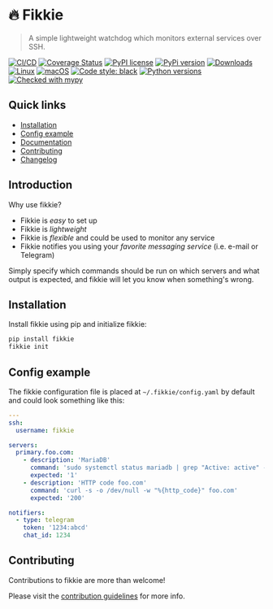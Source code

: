 # 🔥 Fikkie

> A simple lightweight watchdog which monitors external services over SSH.

[![CI/CD](https://github.com/nootr/fikkie/actions/workflows/main.yml/badge.svg)](https://github.com/nootr/fikkie/actions)
[![Coverage Status](https://coveralls.io/repos/github/nootr/fikkie/badge.svg?branch=main)](https://coveralls.io/github/nootr/fikkie?branch=main)
[![PyPI license](https://img.shields.io/pypi/l/fikkie.svg)](https://github.com/nootr/fikkie/blob/main/LICENSE.md)
[![PyPi version](https://badgen.net/pypi/v/fikkie/)](https://pypi.org/project/fikkie)
[![Downloads](https://pepy.tech/badge/fikkie)](https://pepy.tech/project/fikkie)
[![Linux](https://svgshare.com/i/Zhy.svg)](https://svgshare.com/i/Zhy.svg)
[![macOS](https://svgshare.com/i/ZjP.svg)](https://svgshare.com/i/ZjP.svg)
[![Code style: black](https://img.shields.io/badge/code%20style-black-000000.svg)](https://github.com/psf/black)
[![Python versions](https://img.shields.io/badge/Python-3.7+-blue.svg)](https://pypi.python.org/pypi/fikkie/)
[![Checked with mypy](http://www.mypy-lang.org/static/mypy_badge.svg)](http://mypy-lang.org/)


## Quick links

* [Installation](#installation)
* [Config example](#config-example)
* [Documentation](https://nootr.github.io/fikkie/)
* [Contributing](#contributing)
* [Changelog](https://github.com/nootr/fikkie/blob/main/CHANGELOG.md)

## Introduction

Why use fikkie?

* Fikkie is *easy* to set up
* Fikkie is *lightweight*
* Fikkie is *flexible* and could be used to monitor any service
* Fikkie notifies you using your *favorite messaging service* (i.e. e-mail or Telegram)

Simply specify which commands should be run on which servers and what output is
expected, and fikkie will let you know when something's wrong.

## Installation

Install fikkie using pip and initialize fikkie:

```bash
pip install fikkie
fikkie init
```

## Config example

The fikkie configuration file is placed at `~/.fikkie/config.yaml` by default
and could look something like this:

```yaml
---
ssh:
  username: fikkie

servers:
  primary.foo.com:
    - description: 'MariaDB'
      command: 'sudo systemctl status mariadb | grep "Active: active" -c'
      expected: '1'
    - description: 'HTTP code foo.com'
      command: 'curl -s -o /dev/null -w "%{http_code}" foo.com'
      expected: '200'

notifiers:
  - type: telegram
    token: '1234:abcd'
    chat_id: 1234
```

## Contributing

Contributions to fikkie are more than welcome!

Please visit the
[contribution guidelines](https://github.com/nootr/fikkie/blob/main/CONTRIBUTING.md)
for more info.
